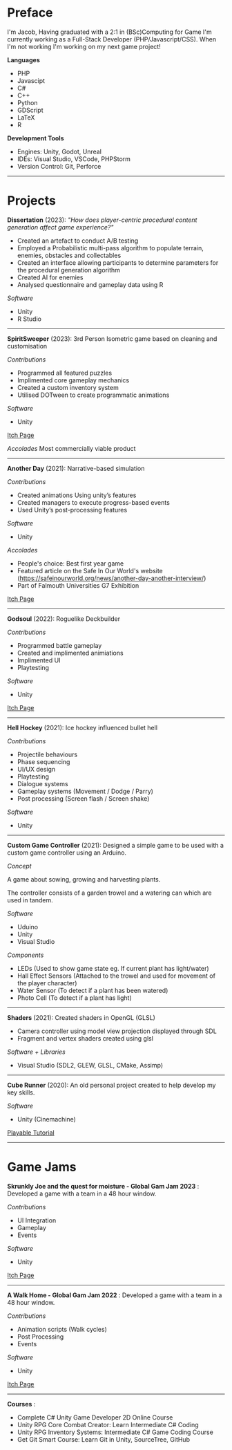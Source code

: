 # Preface
I'm Jacob, Having graduated with a 2:1 in (BSc)Computing for Game I'm currently working as a Full-Stack Developer (PHP/Javascript/CSS). When I'm not working I'm working on my next game project!

**Languages**

- PHP
- Javascipt
- C#
- C++
- Python
- GDScript
- LaTeX
- R

**Development Tools**

- Engines: Unity, Godot, Unreal
- IDEs: Visual Studio, VSCode, PHPStorm
- Version Control: Git, Perforce

---

# Projects

**Dissertation** (2023): *"How does player-centric procedural content generation affect game experience?"*

- Created an artefact to conduct A/B testing
- Employed a Probabilistic multi-pass algorithm to populate terrain, enemies, obstacles and collectables
- Created an interface allowing participants to determine parameters for the procedural generation algorithm
- Created AI for enemies
- Analysed questionnaire and gameplay data using R

*Software*
- Unity
- R Studio

---

**SpiritSweeper** (2023): 3rd Person Isometric game based on cleaning and customisation

*Contributions*
- Programmed all featured puzzles
- Implimented core gameplay mechanics
- Created a custom inventory system
- Utilised DOTween to create programmatic animations

*Software*
- Unity

[Itch Page](https://strange-folk-studios.itch.io/spiritsweeper)

*Accolades*
Most commercially viable product 

---

**Another Day** (2021): Narrative-based simulation

*Contributions*
- Created animations Using unity’s features
- Created managers to execute progress-based events
- Used Unity’s post-processing features

*Software*
- Unity

*Accolades*
- People's choice: Best first year game
- Featured article on the Safe In Our World's website (https://safeinourworld.org/news/another-day-another-interview/)
- Part of Falmouth Universities G7 Exhibition

[Itch Page](https://another-dollar-studios.itch.io/another-day)

---

**Godsoul** (2022): Roguelike Deckbuilder

*Contributions*
- Programmed battle gameplay
- Created and implimented animiations
- Implimented UI
- Playtesting

*Software*
- Unity

[Itch Page](https://godsoul-guy.itch.io/godsoul)

---

**Hell Hockey** (2021): Ice hockey influenced bullet hell

*Contributions*
- Projectile behaviours
- Phase sequencing
- UI/UX design
- Playtesting
- Dialogue systems 
- Gameplay systems (Movement / Dodge / Parry)
- Post processing (Screen flash / Screen shake)

*Software*
- Unity

---

**Custom Game Controller** (2021): Designed a simple game to be used with a custom game controller using an Arduino. 

*Concept*

A game about sowing, growing and harvesting plants.

The controller consists of a garden trowel and a watering can which are used in tandem.

*Software*
- Uduino
- Unity
- Visual Studio

*Components*
- LEDs (Used to show game state eg. If current plant has light/water)
- Hall Effect Sensors (Attached to the trowel and used for movement of the player character)
- Water Sensor (To detect if a plant has been watered)
- Photo Cell (To detect if a plant has light)

---

**Shaders** (2021): Created shaders in OpenGL (GLSL)

- Camera controller using model view projection displayed through SDL
- Fragment and vertex shaders created using glsl

*Software + Libraries*
- Visual Studio (SDL2, GLEW, GLSL, CMake, Assimp)

---

**Cube Runner** (2020): An old personal project created to help develop my key skills.

*Software*
- Unity (Cinemachine)

[Playable Tutorial](https://sharemygame.com/@Mo0mba/added-colours)

---

# Game Jams

**Skrunkly Joe and the quest for moisture  - Global Gam Jam 2023** : Developed a game with a team in a 48 hour window. 

*Contributions*
- UI Integration
- Gameplay
- Events

*Software*
- Unity

[Itch Page](https://skrunklyjoe.itch.io/skrunkly-joe-and-the-quest-for-moisture)

---

**A Walk Home - Global Gam Jam 2022** : Developed a game with a team in a 48 hour window. 

*Contributions*
- Animation scripts (Walk cycles)
- Post Processing
- Events

*Software*
- Unity

[Itch Page](https://katie-campkin.itch.io/a-walk-home)

---

**Courses** : 

- Complete C# Unity Game Developer 2D Online Course
- Unity RPG Core Combat Creator: Learn Intermediate C# Coding
- Unity RPG Inventory Systems: Intermediate C# Game Coding Course
- Get Git Smart Course: Learn Git in Unity, SourceTree, GitHub




